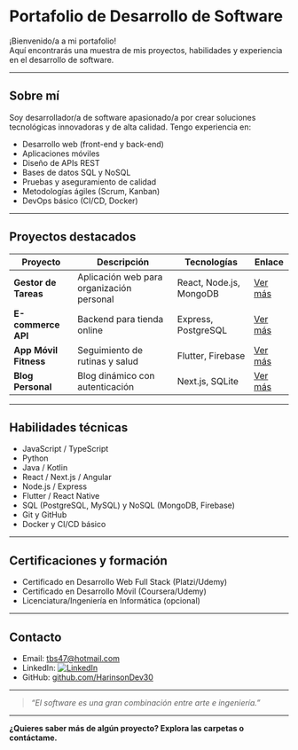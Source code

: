 # Portafolio de Desarrollo de Software

¡Bienvenido/a a mi portafolio!  
Aquí encontrarás una muestra de mis proyectos, habilidades y experiencia en el desarrollo de software.

---

## Sobre mí

Soy desarrollador/a de software apasionado/a por crear soluciones tecnológicas innovadoras y de alta calidad. Tengo experiencia en:

- Desarrollo web (front-end y back-end)
- Aplicaciones móviles
- Diseño de APIs REST
- Bases de datos SQL y NoSQL
- Pruebas y aseguramiento de calidad
- Metodologías ágiles (Scrum, Kanban)
- DevOps básico (CI/CD, Docker)

---

## Proyectos destacados

| Proyecto            | Descripción                                     | Tecnologías             | Enlace        |
|---------------------|-------------------------------------------------|-------------------------|--------------|
| **Gestor de Tareas**| Aplicación web para organización personal       | React, Node.js, MongoDB | [Ver más](./gestor-tareas) |
| **E-commerce API**  | Backend para tienda online                      | Express, PostgreSQL     | [Ver más](./ecommerce-api) |
| **App Móvil Fitness**| Seguimiento de rutinas y salud                 | Flutter, Firebase       | [Ver más](./fitness-app) |
| **Blog Personal**   | Blog dinámico con autenticación                 | Next.js, SQLite         | [Ver más](./blog-personal) |

---

## Habilidades técnicas

- JavaScript / TypeScript
- Python
- Java / Kotlin
- React / Next.js / Angular
- Node.js / Express
- Flutter / React Native
- SQL (PostgreSQL, MySQL) y NoSQL (MongoDB, Firebase)
- Git y GitHub
- Docker y CI/CD básico

---

## Certificaciones y formación

- Certificado en Desarrollo Web Full Stack (Platzi/Udemy)
- Certificado en Desarrollo Móvil (Coursera/Udemy)
- Licenciatura/Ingeniería en Informática (opcional)

---

## Contacto

- Email: tbs47@hotmail.com
- LinkedIn: [![LinkedIn](https://img.shields.io/badge/LinkedIn-blue?style=for-the-badge&logo=linkedin)](https://www.linkedin.com/in/harinson-palacios-renteria-698965118/)
- GitHub: [github.com/HarinsonDev30](https://github.com/HarinsonDev30)

---

> _“El software es una gran combinación entre arte e ingeniería.”_

---

**¿Quieres saber más de algún proyecto? Explora las carpetas o contáctame.**
